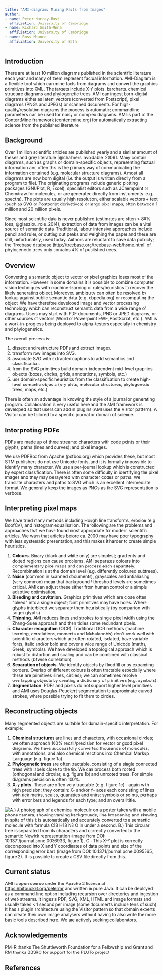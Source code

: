 ```yaml
---  
title: "AMI-diagram: Mining Facts from Images"
author:
- name: Peter Murray-Rust
  affiliation: University of Cambridge
- name: Richard Smith-Unna
  affiliation: University of Cambridge
- name: Ross Mounce
  affiliation: University of Bath
---  
```


## **Introduction**

There are at least 10 million diagrams published in the scientific literature each year and many of them represent factual information. AMI-Diagram is a flexible tool which can mine facts from diagrams and convert the graphics primitives into XML. The targets include X-Y plots, barcharts, chemical structure diagrams and phylogenetic trees. AMI can ingest born-digital diagrams either as latent vectors (converted from Postscript), pixel diagrams (PNGs and JPEGs) or scanned documents. For high-quality/resolution diagrams the process is automatic; commandline parameters can be used for noisy or complex diagrams. AMI is part of the ContentMine framework (contentmine.org) for automatically extracting science from the published literature

## **Background**

Over 1 million scientific articles are published yearly and a similar amount of theses and grey literature [@chalmers_avoidable_2009]. Many contain diagrams, such as graphs or domain-specific objects, representing factual information and often this is the primary way of communicating the information contained (e.g. molecular structure diagrams). Almost all diagrams are now born digital (i.e. the output is written directly from a program to file). The originating programs include generic plotting packages (GNUPlot, R, Excel), specialist editors such as JChempaint or Chemdraw for molecules, or are generated directly from instruments (e.g. spectra). The plots are usually high resolution, either scalable vectors + text (such as SVG or Postscript derivatives) or large pixel maps, often between 1 million and 20 million pixels.

Since most scientific data is never published (estimates are often > 80% loss;  @glasziou_role_2014), extraction of data from images can be a vital source of semantic data. Traditional, labour intensive approaches include pencil and ruler, or cutting out peaks and weighing the paper and these are still, unfortunately, used today. Authors are reluctant to save data publicly; the Treebase database (http://treebase.org/treebase-web/home.html) of phylogenetic trees only contains 4% of published trees.

## **Overview**

Converting a semantic object to vector or pixel graphics loses most of the information. However in some domains it is possible to combine computer vision techniques with machine-learning or rules/heuristics to recover the likely generating object. Moreover, ambiguity can often be resolved by lookup against public semantic data (e.g. dbpedia.org) or recomputing the object. We have therefore developed image and vector processing technology which can reconstruct semantic data from a wide range of diagrams. Users may start with PDF documents, PNG or JPEG diagrams, or other sources of vectors (Word or Powerpoint EWF, PostScript, etc.). AMI is a work-in-progress being deployed to alpha-testers especially in chemistry and phylogenetics.

The overall process is:

 1. dissect and restructure PDFs and extract images.
 2. transform raw images into SVG.
 3. associate SVG with extracted captions to add semantics and classification.
 4. from the SVG primitives build domain-independent mid-level graphics objects (boxes, circles, grids, annotations, symbols, etc.)
 5. use domain-specific heuristics from the classification to create high-level semantic objects (x-y plots, molecular structures, phylogenetic trees, maps, etc.)

There is often an advantage in knowing the style of a journal or generating program. Collaboration is very useful here and the AMI framework is developed so that users can add in plugins (AMI uses the Visitor pattern). A Visitor can be tailored to a specific journal or domain of science.

## **Interpreting PDFs**

PDFs are made up of three streams: characters with code points or their glyphs;  paths (lines and curves); and pixel images.

We use PDFBox from Apache (pdfbox.org) which provides these, but most STM publishers do not use Unicode fonts, and it is formally impossible to identify many character. We use a per-journal lookup which is constructed by expert classification. There is often some difficulty in identifying the pixel images and they may be layered with character codes or paths. We translate characters and paths to SVG which is an excellent intermediate format. We generally keep the images as PNGs as the SVG representation is verbose.

## **Interpreting pixel maps**

We have tried many methods including Hough line transforms, erosion (e.g BoofCV), and histogram equalisation. The following are the problems and approaches that we have found most appropriate for modern scientific articles. We warn that articles before ca. 2000 may have poor typography with less systematic presentation, and this makes it harder to create simple heuristics.

 1. **Colours**. Binary (black and white only) are simplest; gradients and dotted regions can cause problems. AMI separates colours into complementary pixel maps and can process each separately. Recombination is at the domain level (e.g. differently coloured subtrees).
 2. **Noise** (common in scanned documents), grayscales and antialiasing (very common) mean that background / threshold levels are sometimes critical. AMI can adjust these either from human control or a simple adaptive optimisation.
 3. **Bleeding and cavitation**. Graphics primitives which are close often "bleed" into a single object; faint primitives may have holes. Where glyphs interbleed we separate them heuristically (by comparion with target glyphs)
 4. **Thinning**. AMI reduces lines and strokes to single pixel width using the Zhang-Suen approach and then tidies some redundant pixels.
 5. **Character recognition** (OCR). Traditional OCR methods (machine learning, correlations, moments and Mahalanobis) don't work well with scientific characters which are often rotated, isolated, have variable fonts, italic and/or bold and cover a wide range of Unicode (maths, Greek, symbols). We have developed a topological approach which is robust to distortion and scaling and can be combined with classical methods (bitwise correlation).
 6. **Separation of objects**. We identify objects by floodfill or by expanding borders. Overlap of different colours is often tractable especially where these are primitives (lines, circles); we can sometimes resolve overlapping objects by creating a dictionary of primitives (e.g. symbols).
 7. **Segmentation**. PDFs and pixels do not support higher level primitives and AMI uses Douglas-Peuckert segmentation to approximate curved strokes, where possible trying to fit them to circles.

## **Reconstructing objects**

Many segmented objects are suitable for domain-specific interpretation. For example:

 1. **Chemical structures** are lines and characters, with occasional circles; we often approach 100% recall/precision for vector or good pixel diagrams. We have successfully converted thousands of molecules, with annotations, and also chemical reactions into Chemical Markup Language (e.g. figure 1a).
 2. **Phylogenetic trees** are often tractable, consisting of a single connected trees with labels close to the tip. We can process both rooted (orthogonal and circular, e.g. figure 1b) and unrooted trees. For simple diagrams precision is often 100%.
 3. **X-y plots**. These are often very tractable (e.g. figure 1c) - again with high precision; they contain: X- and/or Y- axes each consisting of lines with tick marks, scales, quantities and units; symbols or points, perhaps with error bars and legends for each type; and an overall title.

![**A.)** A photograph of a chemical molecule on a poster taken with a mobile phone camera, showing varying backgrounds, line broadening and skewing. In spite of this it is automatically and accurately converted to a semantic molecule with formula C18 H18 N3 O in under a second. **B.)** This circular tree is separated from its characters and correctly converted to the semantic Newick representation (image from DOI: 10.1371/journal.pone.0036933, figure 1). **C.)** This X-Y plot is correctly decomposed into X and Y coordinates of data points and size of the corresponding error bars (image from DOI: 10.1371/journal.pone.0095565, figure 2). It is possible to create a CSV file directly from this.](./figures/ami-diagram_figure1/ami-diagram_figure1.png)

## **Current status**

AMI is open source under the Apache 2 license at https://bitbucket.org/petermr and written in pure Java. It can be deployed as a command-line option including recursion over directories and ingestion of web streams. It ingests PDF, SVG, XML, HTML and image formats and usually takes < 1 second per image (some documents include tens of such). It has a plugin architecture using the Visitor pattern so that domain experts can create their own image analysers without having to also write the more basic tools described here. We are actively seeking collaborators.

## **Acknowledgements**

PM-R thanks The Shuttleworth Foundation for a Fellowship and Grant and RM thanks BBSRC for support for the PLUTo project

## **References**
